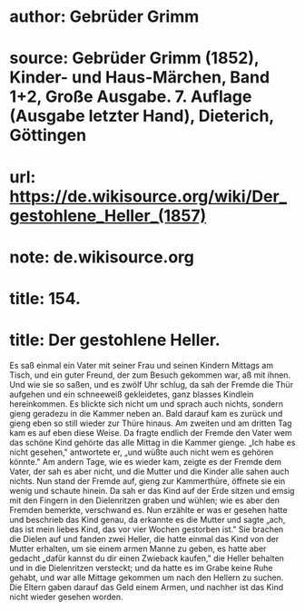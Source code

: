 # author: Gebrüder Grimm
# source: Gebrüder Grimm (1852), Kinder- und Haus-Märchen, Band 1+2, Große Ausgabe. 7. Auflage (Ausgabe letzter Hand), Dieterich, Göttingen
# url: https://de.wikisource.org/wiki/Der_gestohlene_Heller_(1857)
# note: de.wikisource.org
# title: 154.

# title: Der gestohlene Heller.

Es saß einmal ein Vater mit seiner Frau und seinen Kindern Mittags am Tisch, und ein guter Freund, der zum Besuch gekommen war, aß mit ihnen. Und wie sie so saßen, und es zwölf Uhr schlug, da sah der Fremde die Thür aufgehen und ein schneeweiß gekleidetes, ganz blasses Kindlein hereinkommen. Es blickte sich nicht um und sprach auch nichts, sondern gieng geradezu in die Kammer neben an. Bald darauf kam es zurück und gieng eben so still wieder zur Thüre hinaus. Am zweiten und am dritten Tag kam es auf eben diese Weise. Da fragte endlich der Fremde den Vater wem das schöne Kind gehörte das alle Mittag in die Kammer gienge. „Ich habe es nicht gesehen," antwortete er, „und wüßte auch nicht wem es gehören könnte." Am andern Tage, wie es wieder kam, zeigte es der Fremde dem Vater, der sah es aber nicht, und die Mutter und die Kinder alle sahen auch nichts. Nun stand der Fremde auf, gieng zur Kammerthüre, öffnete sie ein wenig und schaute hinein. Da sah er das Kind auf der Erde sitzen und emsig mit den Fingern in den Dielenritzen graben und wühlen; wie es aber den Fremden bemerkte, verschwand es. Nun erzählte er was er gesehen hatte und beschrieb das Kind genau, da erkannte es die Mutter und sagte „ach, das ist mein liebes Kind, das vor vier Wochen gestorben ist." Sie brachen die Dielen auf und fanden zwei Heller, die hatte einmal das Kind von der Mutter erhalten, um sie einem armen Manne zu geben, es hatte aber gedacht „dafür kannst du dir einen Zwieback kaufen," die Heller behalten und in die Dielenritzen versteckt; und da hatte es im Grabe keine Ruhe gehabt, und war alle Mittage gekommen um nach den Hellern zu suchen. Die Eltern gaben darauf das Geld einem Armen, und nachher ist das Kind nicht wieder gesehen worden. 

